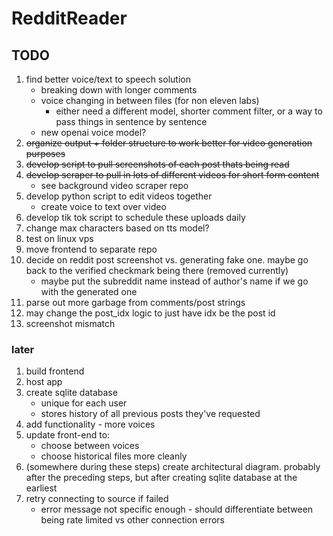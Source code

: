 # RedditReader

## TODO

1. find better voice/text to speech solution
   - breaking down with longer comments
   - voice changing in between files (for non eleven labs)
     - either need a different model, shorter comment filter, or a way to pass things in sentence by sentence
   - new openai voice model?
1. ~~organize output + folder structure to work better for video generation purposes~~
1. ~~develop script to pull screenshots of each post thats being read~~
1. ~~develop scraper to pull in lots of different videos for short form content~~
   - see background video scraper repo
1. develop python script to edit videos together
   - create voice to text over video
1. develop tik tok script to schedule these uploads daily
1. change max characters based on tts model?
1. test on linux vps
1. move frontend to separate repo
1. decide on reddit post screenshot vs. generating fake one. maybe go back to the verified checkmark being there (removed currently)
   - maybe put the subreddit name instead of author's name if we go with the generated one
1. parse out more garbage from comments/post strings
1. may change the post_idx logic to just have idx be the post id
1. screenshot mismatch

### later

1. build frontend
1. host app
1. create sqlite database
   - unique for each user
   - stores history of all previous posts they've requested
1. add functionality - more voices
1. update front-end to:
   - choose between voices
   - choose historical files more cleanly
1. (somewhere during these steps) create architectural diagram. probably after the preceding steps, but after creating sqlite database at the earliest
1. retry connecting to source if failed
   - error message not specific enough - should differentiate between being rate limited vs other connection errors
